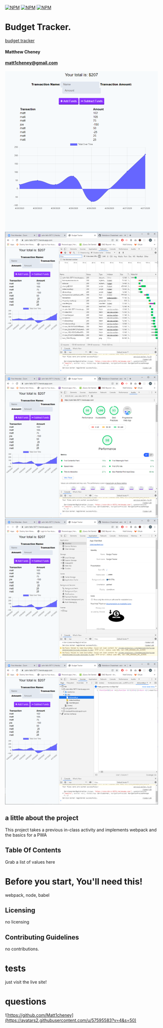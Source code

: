 [![NPM](https://nodei.co/npm/webpack.png?mini=true)](https://nodei.co/npm/webpack/)
[![NPM](https://nodei.co/npm/babel-loader.png?mini=true)](https://nodei.co/npm/babel-loader/)
[![NPM](https://nodei.co/npm/babel-core.png?mini=true)](https://nodei.co/npm/babel-core/)
# Budget Tracker.

[budget tracker](https://calm-falls-56711.herokuapp.com/)

#### Matthew Cheney
#### matt1cheney@gmail.com
![home-site](images/home-site.png)
![compressed](images/compressed.png)
![lighthouse_audit](images/lighthouse_audit.png)
![manifest](images/manifest.png)
![webpacked](images/webpacked.png)

  
## a little about the project
This project takes a previous in-class activity and implements webpack and the basics for a PWA
  
## Table Of Contents
Grab a list of values here
  
# Before you start, You'll need this!
webpack, node, babel

  
## Licensing
no licensing
  
## Contributing Guidelines
no contributions.
  
# tests
just visit the live site!
  
# questions
![https://github.com/Matt1cheney](https://avatars2.githubusercontent.com/u/57595583?v=4&s=50)
      
  